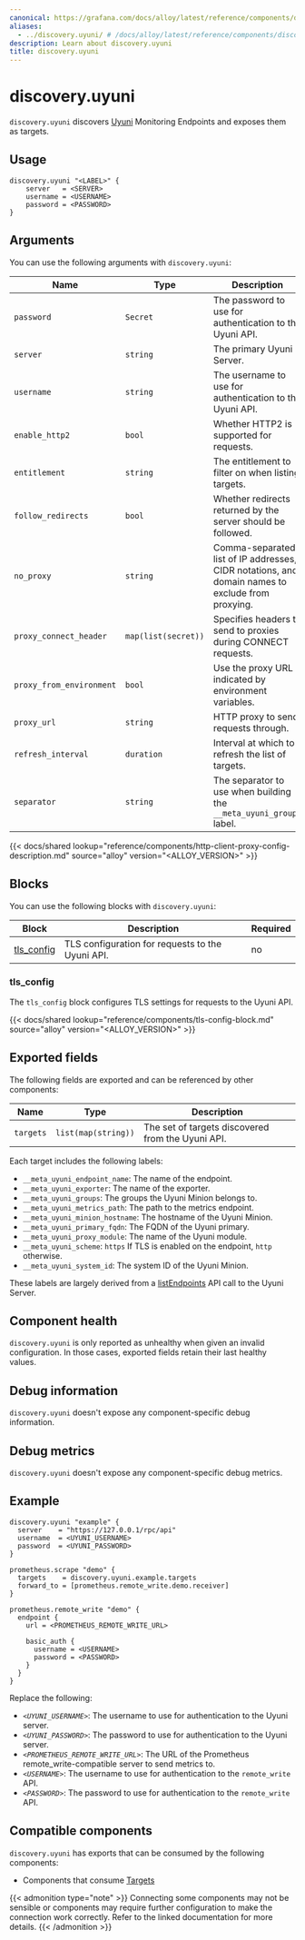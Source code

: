 ```yaml
---
canonical: https://grafana.com/docs/alloy/latest/reference/components/discovery/discovery.uyuni/
aliases:
  - ../discovery.uyuni/ # /docs/alloy/latest/reference/components/discovery.uyuni/
description: Learn about discovery.uyuni
title: discovery.uyuni
---
```


# discovery.uyuni

`discovery.uyuni` discovers [Uyuni][] Monitoring Endpoints and exposes them as targets.

[Uyuni]: https://www.uyuni-project.org/

## Usage

```alloy
discovery.uyuni "<LABEL>" {
    server   = <SERVER>
    username = <USERNAME>
    password = <PASSWORD>
}
```

## Arguments

You can use the following arguments with `discovery.uyuni`:

Name                     | Type                | Description                                                                                      | Default                 | Required
-------------------------|---------------------|--------------------------------------------------------------------------------------------------|-------------------------|---------
`password`               | `Secret`            | The password to use for authentication to the Uyuni API.                                         |                         | yes
`server`                 | `string`            | The primary Uyuni Server.                                                                        |                         | yes
`username`               | `string`            | The username to use for authentication to the Uyuni API.                                         |                         | yes
`enable_http2`           | `bool`              | Whether HTTP2 is supported for requests.                                                         | `true`                  | no
`entitlement`            | `string`            | The entitlement to filter on when listing targets.                                               | `"monitoring_entitled"` | no
`follow_redirects`       | `bool`              | Whether redirects returned by the server should be followed.                                     | `true`                  | no
`no_proxy`               | `string`            | Comma-separated list of IP addresses, CIDR notations, and domain names to exclude from proxying. |                         | no
`proxy_connect_header`   | `map(list(secret))` | Specifies headers to send to proxies during CONNECT requests.                                    |                         | no
`proxy_from_environment` | `bool`              | Use the proxy URL indicated by environment variables.                                            | `false`                 | no
`proxy_url`              | `string`            | HTTP proxy to send requests through.                                                             |                         | no
`refresh_interval`       | `duration`          | Interval at which to refresh the list of targets.                                                | `1m`                    | no
`separator`              | `string`            | The separator to use when building the `__meta_uyuni_groups` label.                              | `","`                   | no

{{< docs/shared lookup="reference/components/http-client-proxy-config-description.md" source="alloy" version="<ALLOY_VERSION>" >}}

## Blocks

You can use the following blocks with `discovery.uyuni`:

Block          | Description                                      | Required
---------------|--------------------------------------------------|---------
[tls_config][] | TLS configuration for requests to the Uyuni API. | no

[tls_config]: #tls_config

### tls_config

The `tls_config` block configures TLS settings for requests to the Uyuni API.

{{< docs/shared lookup="reference/components/tls-config-block.md" source="alloy" version="<ALLOY_VERSION>" >}}

## Exported fields

The following fields are exported and can be referenced by other components:

Name      | Type                | Description
----------|---------------------|--------------------------------------------------
`targets` | `list(map(string))` | The set of targets discovered from the Uyuni API.

Each target includes the following labels:

* `__meta_uyuni_endpoint_name`: The name of the endpoint.
* `__meta_uyuni_exporter`: The name of the exporter.
* `__meta_uyuni_groups`: The groups the Uyuni Minion belongs to.
* `__meta_uyuni_metrics_path`: The path to the metrics endpoint.
* `__meta_uyuni_minion_hostname`: The hostname of the Uyuni Minion.
* `__meta_uyuni_primary_fqdn`: The FQDN of the Uyuni primary.
* `__meta_uyuni_proxy_module`: The name of the Uyuni module.
* `__meta_uyuni_scheme`: `https` If TLS is enabled on the endpoint, `http` otherwise.
* `__meta_uyuni_system_id`: The system ID of the Uyuni Minion.

These labels are largely derived from a [listEndpoints][] API call to the Uyuni Server.

[listEndpoints]: https://www.uyuni-project.org/uyuni-docs-api/uyuni/api/system.monitoring.html

## Component health

`discovery.uyuni` is only reported as unhealthy when given an invalid configuration.
In those cases, exported fields retain their last healthy values.

## Debug information

`discovery.uyuni` doesn't expose any component-specific debug information.

## Debug metrics

`discovery.uyuni` doesn't expose any component-specific debug metrics.

## Example

```alloy
discovery.uyuni "example" {
  server    = "https://127.0.0.1/rpc/api"
  username  = <UYUNI_USERNAME>
  password  = <UYUNI_PASSWORD>
}

prometheus.scrape "demo" {
  targets    = discovery.uyuni.example.targets
  forward_to = [prometheus.remote_write.demo.receiver]
}

prometheus.remote_write "demo" {
  endpoint {
    url = <PROMETHEUS_REMOTE_WRITE_URL>

    basic_auth {
      username = <USERNAME>
      password = <PASSWORD>
    }
  }
}
```

Replace the following:

* _`<UYUNI_USERNAME>`_: The username to use for authentication to the Uyuni server.
* _`<UYUNI_PASSWORD>`_: The password to use for authentication to the Uyuni server.
* _`<PROMETHEUS_REMOTE_WRITE_URL>`_: The URL of the Prometheus remote_write-compatible server to send metrics to.
* _`<USERNAME>`_: The username to use for authentication to the `remote_write` API.
* _`<PASSWORD>`_: The password to use for authentication to the `remote_write` API.

<!-- START GENERATED COMPATIBLE COMPONENTS -->

## Compatible components

`discovery.uyuni` has exports that can be consumed by the following components:

- Components that consume [Targets](../../../compatibility/#targets-consumers)

{{< admonition type="note" >}}
Connecting some components may not be sensible or components may require further configuration to make the connection work correctly.
Refer to the linked documentation for more details.
{{< /admonition >}}

<!-- END GENERATED COMPATIBLE COMPONENTS -->
